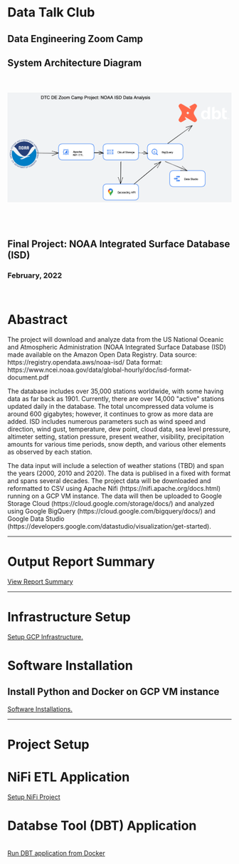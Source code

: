 <h1>Data Talk Club</h1>
<h2>Data Engineering Zoom Camp</h2>
<p>
<h2>System Architecture Diagram<h2><br>
<img src="https://github.com/ptking777/dtc-de-project/blob/main/images/architecture.png" alt="Architecture Diagram">
<p>  
<br>
<h2>Final Project: NOAA Integrated Surface Database (ISD)</h2>
<h3>February, 2022</h3>
<br>
<h1>Abastract</h1>
The project will download and analyze data from the US National Oceanic and Atmospheric Administration (NOAA Integrated Surface Database (ISD)
made available on the Amazon Open Data Registry.
Data source: https://registry.opendata.aws/noaa-isd/
Data format: https://www.ncei.noaa.gov/data/global-hourly/doc/isd-format-document.pdf
<p>
The database includes over 35,000 stations worldwide, with some having data as far back as 1901. Currently, there are over 14,000 "active" stations updated
daily in the database. The total uncompressed data volume is around 600 gigabytes; however, it continues to grow as more data are added. ISD includes numerous parameters such as wind speed and direction, wind gust, temperature, dew point, cloud data, sea level pressure, altimeter setting, station pressure, present weather, visibility, precipitation amounts for various time periods, snow depth, and various other elements as observed by each station.
<p>
The data input will include a selection of weather stations (TBD) and span the years (2000, 2010 and 2020).
The data is publised in a fixed with format and spans several decades.
The project data will be downloaded and reformatted to CSV using Apache Nifi (https://nifi.apache.org/docs.html) running on a GCP VM instance.
The data will then be uploaded to Google Storage Cloud (https://cloud.google.com/storage/docs/) and analyzed using Google BigQuery (https://cloud.google.com/bigquery/docs/) and Google Data Studio (https://developers.google.com/datastudio/visualization/get-started).
<p>
<hr></hr>
<h1>Output Report Summary</h1>  
  <a href="https://github.com/ptking777/dtc-de-project/blob/main/REPORTS.md">View Report Summary</a>  
 <p> 
<hr></hr>  
<h1>Infrastructure Setup</h1>
<a href="https://github.com/ptking777/dtc-de-project/blob/main/gcp_env_setup.md">Setup GCP Infrastructure.</a>
<p>
<h1>Software Installation</h1>
<h2>Install Python and Docker on GCP VM instance</h2>
<a href="https://github.com/ptking777/dtc-de-project/blob/main/gcp_env_setup.md">Software Installations.</a>  
<p>
 <hr></hr> 
<h1>Project Setup</h1>  
 <h1>NiFi ETL Application</h1>
 <a href="https://github.com/ptking777/dtc_de_nifi_project/blob/main/README.md">Setup NiFi Project</a>
 <p>
 
 <h1>Databse Tool (DBT) Application</h1><br>
 <a href="https://github.com/ptking777/dbt_noaa_zoom/blob/main/README.md">Run DBT application from Docker</a>
 <p>
 
 
 
